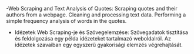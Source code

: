 -Web Scraping and Text Analysis of Quotes:
Scraping quotes and their authors from a webpage. Cleaning and processing text data. Performing a simple frequency analysis of words in the quotes.

- Idézetek Web Scraping-je és Szövegelemzése:
Szövegadatok tisztítása és feldolgozása egy példa idézeteket tartalmazó weboldalról. Az idézetek szavaiban egy egyszerű gyakorisági elemzés végrehajtását.
